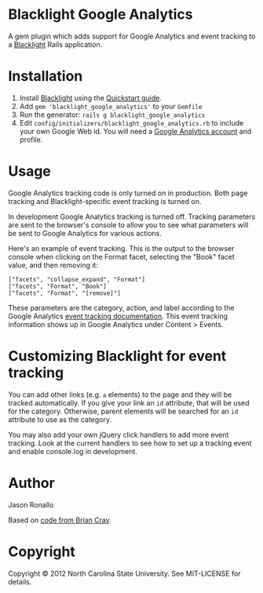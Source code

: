 # Blacklight Google Analytics

A gem plugin which adds support for Google Analytics and event tracking to a 
[Blacklight](http://projectblacklight.org/) Rails application.

# Installation

1. Install [Blacklight](https://github.com/projectblacklight/blacklight) using the
  [Quickstart guide](https://github.com/projectblacklight/blacklight/wiki/Quickstart).
2. Add `gem 'blacklight_google_analytics'` to your `Gemfile`
3. Run the generator: `rails g blacklight_google_analytics`
4. Edit `config/initializers/blacklight_google_analytics.rb` to include your own Google Web id.
  You will need a [Google Analytics account](http://www.google.com/analytics/) and
  profile.

# Usage

Google Analytics tracking code is only turned on in production. Both page tracking
and Blacklight-specific event tracking is turned on.

In development Google Analytics tracking is turned off. Tracking parameters are
sent to the browser's console to allow you to see what parameters will
be sent to Google Analytics for various actions. 

Here's an example of event tracking. This is the output to the browser console 
when clicking on the Format facet,
selecting the "Book" facet value, and then removing it:

```
["facets", "collapse_expand", "Format"]
["facets", "Format", "Book"]
["facets", "Format", "[remove]"]
```

These parameters are the category, action, and label according to the Google
Analytics [event tracking documentation](http://code.google.com/apis/analytics/docs/tracking/eventTrackerGuide.html).
This event tracking information shows up in Google Analytics under Content > Events.

# Customizing Blacklight for event tracking

You can add other links (e.g. `a` elements) to the page and they will be tracked
automatically. If you give your link an `id` attribute, that will be used for
the category. Otherwise, parent elements will be searched for an `id` attribute
to use as the category.

You may also add your own jQuery click handlers to add more event tracking. 
Look at the current handlers to see how to set up a tracking event and enable
console.log in development.

# Author

Jason Ronallo

Based on [code from Brian Cray](http://briancray.com/2009/12/29/understanding-user-behavior-google-analytics-event-tracking-jquery/).

# Copyright

Copyright © 2012 North Carolina State University. See MIT-LICENSE for details.

